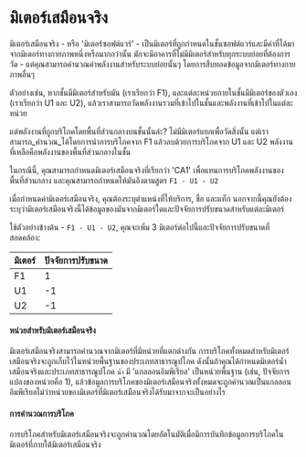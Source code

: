 # มิเตอร์เสมือนจริง

มิเตอร์เสมือนจริง - หรือ 'มิเตอร์ซอฟต์แวร์' - เป็นมิเตอร์ที่ถูกกำหนดในชั้นซอฟต์แวร์และมีค่าที่ได้มาจากมิเตอร์ทางกายภาพหนึ่งหรือมากกว่านั้น มักจะมีอาคารที่ไม่มีมิเตอร์สำหรับทุกระบบย่อยที่ต้องการวัด - แต่คุณสามารถคำนวณค่าพลังงานสำหรับระบบย่อยนั้นๆ โดยการสืบทอดข้อมูลจากมิเตอร์ทางกายภาพอื่นๆ

ตัวอย่างเช่น, หากชั้นมีมิเตอร์สำหรับมัน (เราเรียกว่า F1), และแต่ละหน่วยภายในชั้นมีมิเตอร์ของตัวเอง (เราเรียกว่า U1 และ U2), แล้วเราสามารถวัดพลังงานรวมที่เข้าไปในชั้นและพลังงานที่เข้าไปในแต่ละหน่วย

แต่พลังงานที่ถูกบริโภคโดยพื้นที่ส่วนกลางบนชั้นนั้นล่ะ? ไม่มีมิเตอร์แยกเพื่อวัดสิ่งนั้น แต่เราสามารถ_คำนวณ_ได้โดยการนำการบริโภคจาก F1 แล้วลบด้วยการบริโภคจาก U1 และ U2 พลังงานที่เหลือคือพลังงานของพื้นที่ส่วนกลางในชั้น

ในกรณีนี้, คุณสามารถกำหนดมิเตอร์เสมือนจริงที่เรียกว่า 'CA1' เพื่อแทนการบริโภคพลังงานของพื้นที่ส่วนกลาง และคุณสามารถกำหนดให้มันอิงตามสูตร `F1 - U1 - U2`

เมื่อกำหนดค่ามิเตอร์เสมือนจริง, คุณต้องระบุตำแหน่งที่ให้บริการ, ชื่อ และแท็ก นอกจากนี้คุณยังต้องระบุว่ามิเตอร์เสมือนจริงนี้ได้ข้อมูลของมันจากมิเตอร์ใดและปัจจัยการปรับขนาดสำหรับแต่ละมิเตอร์

ใช้ตัวอย่างข้างต้น - `F1 - U1 - U2`, คุณจะเพิ่ม 3 มิเตอร์ต่อไปนี้และปัจจัยการปรับขนาดที่สอดคล้อง:

| มิเตอร์ | ปัจจัยการปรับขนาด |
| ----- | -------------- |
| F1    | 1              |
| U1    | -1             |
| U2    | -1             |

#### หน่วยสำหรับมิเตอร์เสมือนจริง

มิเตอร์เสมือนจริงสามารถคำนวณจากมิเตอร์ที่มีหน่วยที่แตกต่างกัน การบริโภคทั้งหมดสำหรับมิเตอร์เสมือนจริงจะถูกเก็บไว้ในหน่วยพื้นฐานของประเภทสาธารณูปโภค ดังนั้นถ้าคุณได้กำหนดมิเตอร์น้ำเสมือนจริงและประเภทสาธารณูปโภค `น้ำ` มี 'แกลลอนอิมพีเรียล' เป็นหน่วยพื้นฐาน (เช่น, ปัจจัยการแปลงของหน่วยคือ 1), แล้วข้อมูลการบริโภคของมิเตอร์เสมือนจริงทั้งหมดจะถูกคำนวณเป็นแกลลอนอิมพีเรียลไม่ว่าหน่วยของมิเตอร์ที่มิเตอร์เสมือนจริงได้รับมาจากจะเป็นอย่างไร

#### การคำนวณการบริโภค

การบริโภคสำหรับมิเตอร์เสมือนจริงจะถูกคำนวณโดยอัตโนมัติเมื่อมีการบันทึกข้อมูลการบริโภคในมิเตอร์ที่ภายใต้มิเตอร์เสมือนจริง